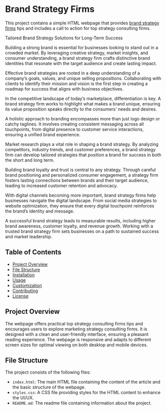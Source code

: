 # Brand Strategy Firms

This project contains a simple HTML webpage that provides <a href=https://marketing.simplysolved.com/strategy-consulting/>brand strategy firms</a> tips and includes a call to action for top strategy consulting firms.

Tailored Brand Strategy Solutions for Long-Term Success

Building a strong brand is essential for businesses looking to stand out in a crowded market. By leveraging creative strategy, market insights, and consumer understanding, a brand strategy firm crafts distinctive brand identities that resonate with the target audience and create lasting impact.

Effective brand strategies are rooted in a deep understanding of a company’s goals, values, and unique selling propositions. Collaborating with clients to identify their mission and vision is the first step in creating a roadmap for success that aligns with business objectives.

In the competitive landscape of today’s marketplace, differentiation is key. A brand strategy firm works to highlight what makes a brand unique, ensuring its value proposition speaks directly to the consumers' needs and desires.

A holistic approach to branding encompasses more than just logo design or catchy taglines. It involves creating consistent messaging across all touchpoints, from digital presence to customer service interactions, ensuring a unified brand experience.

Market research plays a vital role in shaping a brand strategy. By analyzing competitors, industry trends, and customer preferences, a brand strategy firm can develop tailored strategies that position a brand for success in both the short and long term.

Building brand loyalty and trust is central to any strategy. Through careful brand positioning and personalized consumer engagement, a strategy firm fosters lasting connections between brands and their target audience, leading to increased customer retention and advocacy.

With digital channels becoming more important, brand strategy firms help businesses navigate the digital landscape. From social media strategies to website optimization, they ensure that every digital touchpoint reinforces the brand’s identity and message.

A successful brand strategy leads to measurable results, including higher brand awareness, customer loyalty, and revenue growth. Working with a trusted brand strategy firm sets businesses on a path to sustained success and market leadership.

## Table of Contents

- [Project Overview](#project-overview)
- [File Structure](#file-structure)
- [Installation](#installation)
- [Usage](#usage)
- [Customization](#customization)
- [Contributing](#contributing)
- [License](#license)

## Project Overview

The webpage offers practical top strategy consulting firms tips and encourages users to explore marketing strategy consulting firms. It is designed with a clean and user-friendly interface, ensuring a pleasant reading experience. The webpage is responsive and adapts to different screen sizes for optimal viewing on both desktop and mobile devices.

## File Structure

The project consists of the following files:


- `index.html`: The main HTML file containing the content of the article and the basic structure of the webpage.
- `styles.css`: A CSS file providing styles for the HTML content to enhance the UI/UX.
- `README.md`: The readme file containing information about the project.

